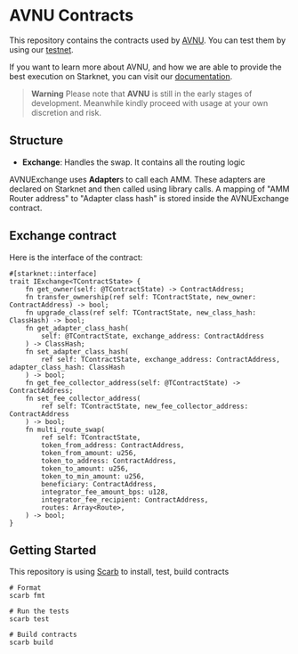 # AVNU Contracts

This repository contains the contracts used by [AVNU](https://www.avnu.fi/). You can test them by using our [testnet](https://app.avnu.fi/).

If you want to learn more about AVNU, and how we are able to provide the best execution on Starknet, you can visit our [documentation](https://doc.avnu.fi/).


> **Warning**
> Please note that **AVNU** is still in the early stages of development. Meanwhile kindly proceed with usage at your own discretion and risk.

## Structure

- **Exchange**: Handles the swap. It contains all the routing logic

AVNUExchange uses **Adapter**s to call each AMM. 
These adapters are declared on Starknet and then called using library calls.
A mapping of "AMM Router address" to "Adapter class hash" is stored inside the AVNUExchange contract.

## Exchange contract

Here is the interface of the contract: 

```cairo
#[starknet::interface]
trait IExchange<TContractState> {
    fn get_owner(self: @TContractState) -> ContractAddress;
    fn transfer_ownership(ref self: TContractState, new_owner: ContractAddress) -> bool;
    fn upgrade_class(ref self: TContractState, new_class_hash: ClassHash) -> bool;
    fn get_adapter_class_hash(
        self: @TContractState, exchange_address: ContractAddress
    ) -> ClassHash;
    fn set_adapter_class_hash(
        ref self: TContractState, exchange_address: ContractAddress, adapter_class_hash: ClassHash
    ) -> bool;
    fn get_fee_collector_address(self: @TContractState) -> ContractAddress;
    fn set_fee_collector_address(
        ref self: TContractState, new_fee_collector_address: ContractAddress
    ) -> bool;
    fn multi_route_swap(
        ref self: TContractState,
        token_from_address: ContractAddress,
        token_from_amount: u256,
        token_to_address: ContractAddress,
        token_to_amount: u256,
        token_to_min_amount: u256,
        beneficiary: ContractAddress,
        integrator_fee_amount_bps: u128,
        integrator_fee_recipient: ContractAddress,
        routes: Array<Route>,
    ) -> bool;
}
```

## Getting Started

This repository is using [Scarb](https://docs.swmansion.com/scarb/) to install, test, build contracts

```shell
# Format
scarb fmt

# Run the tests
scarb test

# Build contracts
scarb build
```
